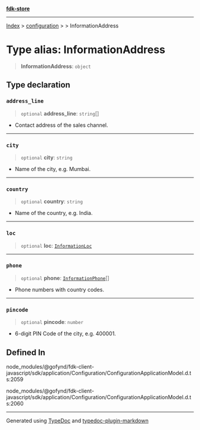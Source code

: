 [**fdk-store**](../../../README.md)
***

[Index](../../../API.md) > [configuration](../../README.md) > [<internal>](../README.md) > InformationAddress

# Type alias: InformationAddress

> **InformationAddress**: `object`

## Type declaration

### `address_line`

> `optional` **address\_line**: `string`[]

- Contact address of the sales channel.

***

### `city`

> `optional` **city**: `string`

- Name of the city, e.g. Mumbai.

***

### `country`

> `optional` **country**: `string`

- Name of the country, e.g. India.

***

### `loc`

> `optional` **loc**: [`InformationLoc`](type-alias.InformationLoc.md)

***

### `phone`

> `optional` **phone**: [`InformationPhone`](type-alias.InformationPhone.md)[]

- Phone numbers with country codes.

***

### `pincode`

> `optional` **pincode**: `number`

- 6-digit PIN Code of the city, e.g. 400001.

## Defined In

node\_modules/@gofynd/fdk-client-javascript/sdk/application/Configuration/ConfigurationApplicationModel.d.ts:2059

node\_modules/@gofynd/fdk-client-javascript/sdk/application/Configuration/ConfigurationApplicationModel.d.ts:2060

***
Generated using [TypeDoc](https://typedoc.org/) and [typedoc-plugin-markdown](https://www.npmjs.com/package/typedoc-plugin-markdown)
